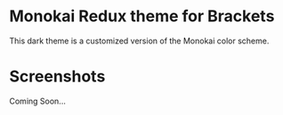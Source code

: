 Monokai Redux theme for Brackets
======================

This dark theme is a customized version of the Monokai color scheme.

Screenshots
======================

Coming Soon...